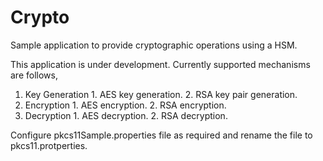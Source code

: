 # Crypto
Sample application to provide cryptographic operations using a HSM.

This application is under development. Currently supported mechanisms are follows,
  1. Key Generation
    1. AES key generation.
    2. RSA key pair generation.
  2. Encryption
    1. AES encryption.
    2. RSA encryption.
  3. Decryption
    1. AES decryption.
    2. RSA decryption.

Configure pkcs11Sample.properties file as required and rename the file to pkcs11.protperties.
